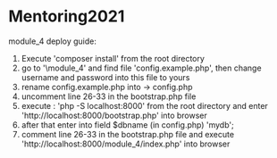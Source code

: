 # Mentoring2021
module_4 deploy guide:
1. Execute 'composer install' from the root directory
2. go to '\module_4' and find file 'config.example.php', then change username and password into this file to yours
3. rename config.example.php into -> config.php 
4. uncomment line 26-33 in the bootstrap.php file   
5. execute : 'php -S localhost:8000' from the root directory and enter 'http://localhost:8000/bootstrap.php' into browser
6. after that enter into field $dbname (in config.php) 'mydb';
7. comment line 26-33 in the bootstrap.php file and execute 'http://localhost:8000/module_4/index.php' into browser